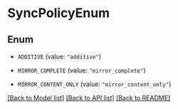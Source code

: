# SyncPolicyEnum

## Enum


* `ADDITIVE` (value: `"additive"`)

* `MIRROR_COMPLETE` (value: `"mirror_complete"`)

* `MIRROR_CONTENT_ONLY` (value: `"mirror_content_only"`)


[[Back to Model list]](../README.md#documentation-for-models) [[Back to API list]](../README.md#documentation-for-api-endpoints) [[Back to README]](../README.md)


